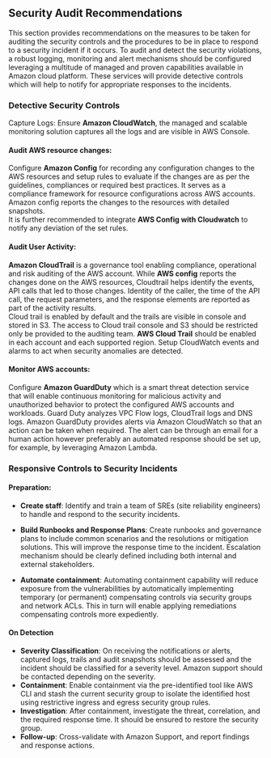 ## Security Audit Recommendations
This section provides recommendations on the measures to be taken for auditing the security controls and the procedures to be in place to respond to a security incident if it occurs.
To audit and detect the security violations, a robust logging, monitoring and alert mechanisms should be configured leveraging a multitude of managed and proven capabilities available in Amazon cloud platform. These services will provide detective controls which will help to notify for appropriate responses to the incidents.
 
### Detective Security Controls
Capture Logs: Ensure **Amazon CloudWatch**, the managed and scalable monitoring solution captures all the logs and are visible in AWS Console.

#### Audit AWS resource changes:
Configure **Amazon Config** for recording any configuration changes to the AWS resources and setup rules to evaluate if the changes are as per the guidelines, compliances or required best practices. It serves as a compliance framework for resource configurations across AWS accounts. Amazon config reports the changes to the resources with detailed snapshots. <br>
It is further recommended to integrate **AWS Config with Cloudwatch** to notify any deviation of the set rules.

#### Audit User Activity: 
**Amazon CloudTrail** is a governance tool enabling compliance, operational and risk auditing of the AWS account. While **AWS config** reports the changes done on the AWS resources, Cloudtrail helps identify the events, API calls that led to those changes. Identity of the caller, the time of the API call, the request parameters, and the response elements are reported as part of the activity results.<br>
Cloud trail is enabled by default and the trails are visible in console and stored in S3. The access to Cloud trail console and S3 should be restricted only be provided to the auditing team.
**AWS Cloud Trail** should be enabled in each account and each supported region. Setup CloudWatch events and alarms to act when security anomalies are detected.

#### Monitor AWS accounts: 
Configure **Amazon GuardDuty** which is a smart threat detection service that will enable continuous monitoring for malicious activity and unauthorized behavior to protect the configured AWS accounts and workloads. Guard Duty analyzes VPC Flow logs, CloudTrail logs and DNS logs. Amazon GuardDuty provides alerts via Amazon CloudWatch so that an action can be taken when required. The alert can be through an email for a human action however preferably an automated response should be set up, for example, by leveraging Amazon Lambda.

### Responsive Controls to Security Incidents
#### Preparation:<br>
* **Create staff**: Identify and train a team of SREs (site reliability engineers) to handle and respond to the security incidents. 
 
* **Build Runbooks and Response Plans**: Create runbooks and governance plans to include common scenarios and the resolutions or mitigation solutions. This will improve the response time to the incident.
Escalation mechanism should be clearly defined including both internal and external stakeholders. 
 
* **Automate containment**: Automating containment capability will reduce exposure from the vulnerabilities by automatically implementing temporary (or permanent) compensating controls via security groups and network ACLs. This in turn will enable applying remediations compensating controls more expediently.
 
#### On Detection
* **Severity Classification**: On receiving the notifications or alerts, captured logs, trails and audit snapshots should be assessed and the incident should be classified for a severity level. Amazon support should be contacted depending on the severity.
* **Containment**: Enable containment via the pre-identified tool like AWS CLI and stash the current security group to isolate the identified host using restrictive ingress and egress security group rules.
* **Investigation**: After containment, investigate the threat, correlation, and the required response time. It should be ensured to restore the security group.
* **Follow-up**: Cross-validate with Amazon Support, and report findings and response actions. 
